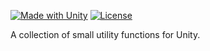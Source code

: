 [![Made with Unity](https://img.shields.io/badge/Made%20with-Unity-333.svg?style=flat-square&logo=unity)](https://unity.com/) [![License](https://img.shields.io/badge/license-Apache--2.0-blue.svg?style=flat-square)](https://github.com/mtti/unity-funcs/blob/master/LICENSE)

A collection of small utility functions for Unity.
